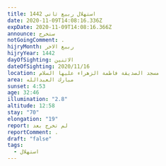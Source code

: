 ```yaml
---
title: استهلال ربيع ثاني 1442
date: 2020-11-09T14:08:16.336Z
expDate: 2020-11-09T14:08:16.366Z
announce: ستخرج
notGoingComment: .
hijryMonth: ربيع الاخر
hijryYear: 1442
dayOfSighting: الاثنين
dateOfSighting: 2020/11/16
location: مسجد الصديقة فاطمة الزهراء عليها السلام
area: مبارك العبدالله
sunset: 4:53
age: 32:46
illumination: "2.8"
altitude: 12:58
stay: "70"
elongation: "19"
report: لم تخرج بعد
reportComment: .
draft: "false"
tags:
  - استهلال
---
```

